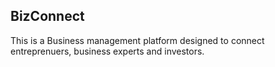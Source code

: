 ## BizConnect
This is a Business management platform designed to connect entreprenuers, business experts and investors.

